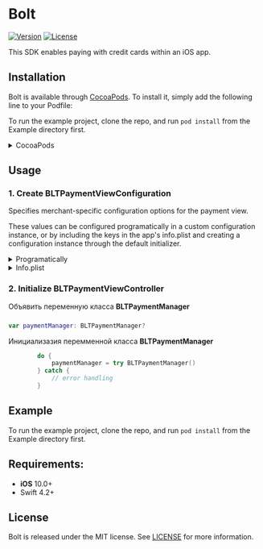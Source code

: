 # Bolt

[![Version](https://img.shields.io/cocoapods/v/Bolt.svg?style=flat)](http://cocoapods.org/pods/Bolt)
[![License](https://img.shields.io/cocoapods/l/Bolt.svg?style=flat)](http://cocoapods.org/pods/Bolt)

This SDK enables paying with credit cards within an iOS app.

## Installation

Bolt is available through [CocoaPods](http://cocoapods.org). To install
it, simply add the following line to your Podfile:

To run the example project, clone the repo, and run `pod install` from the Example directory first.

<details>
<summary>CocoaPods</summary>
</br>
<p>To integrate SwifterSwift into your Xcode project using <a href="http://cocoapods.org">CocoaPods</a>, specify it in your <code>Podfile</code>:</p>

```ruby
pod "Bolt"
```
</details>

## Usage

### 1. Create BLTPaymentViewConfiguration

Specifies merchant-specific configuration options for the payment view.

These values can be configured programatically in a custom configuration instance, or by including the keys in the app's info.plist and creating a configuration instance through the default initializer.

<details>
<summary>Programatically</summary>
</br>

```swift
let serverEnvironment: BLTServerEnvironment = .production // or .sandbox
let publishableKey = "YOUR PUBLISHABLE KEY"
let paymentViewConfiguration = BLTPaymentViewConfiguration(publishableKey: publishableKey, serverEnvironment: serverEnvironment)
```
</details>


<details>
<summary>Info.plist</summary>
</br>
<p>Include the keys <b>BLTPublishableKey</b> and <b>BLTServerEnvironmentKey</b> in the app's info.plist.</p>

- For **BLTServerEnvironmentKey**, a value of **0** specifies the **sandbox** server environment, a value of **1** specifies the **production** environment.
- If **BLTServerEnvironmentKey** isn't present, production is assumed.

1. Right-click **info.plist**, and choose **Open As Source Code**.
2. Copy and paste the following XML snippet into the body of your file (`<dict>...</dict>`).

```XML
<key>BLTPublishableKey</key>
<string>Your Publishable Key</string>
<key>BLTServerEnvironment</key>
<integer>0</integer>
```

3. Create a configuration instance through the default initializer. Throws an exception if a default initializer is creating but the **BLTPublishableKey** isn't present in the Info.plist.

```swift
let paymentViewConfiguration = BLTPaymentViewConfiguration()
```

</details>

### 2. Initialize BLTPaymentViewController

Объявить переменную класса **BLTPaymentManager** 

### 

```swift
var paymentManager: BLTPaymentManager?
```
Инициализазия перемменной класса **BLTPaymentManager**

```swift
        do {
            paymentManager = try BLTPaymentManager()
        } catch {
            // error handling
        }
```


## Example 

To run the example project, clone the repo, and run `pod install` from the Example directory first.

## Requirements:
- **iOS** 10.0+
- Swift 4.2+

## License

Bolt is released under the MIT license. See [LICENSE](https://github.com/BoltApp/bolt-ios/blob/master/LICENSE) for more information.
